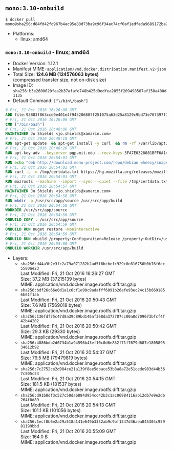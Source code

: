 ## `mono:3.10-onbuild`

```console
$ docker pull mono@sha256:d84fd42fd967b4ac95e88d73ba9c96f34ac74cf0af1edfada9689172ba23ec51
```

-	Platforms:
	-	linux; amd64

### `mono:3.10-onbuild` - linux; amd64

-	Docker Version: 1.12.1
-	Manifest MIME: `application/vnd.docker.distribution.manifest.v2+json`
-	Total Size: **124.6 MB (124576063 bytes)**  
	(compressed transfer size, not on-disk size)
-	Image ID: `sha256:b3e2600620faa2b37afafe748b425d9edfea2855f209498587af150a400d1135`
-	Default Command: `["\/bin\/bash"]`

```dockerfile
# Fri, 21 Oct 2016 16:26:06 GMT
ADD file:93883f863ccd9e401e4f945206887f251075a63d25a8129c9bd73e707397f109 in / 
# Fri, 21 Oct 2016 16:26:06 GMT
CMD ["/bin/bash"]
# Fri, 21 Oct 2016 20:48:08 GMT
MAINTAINER Jo Shields <jo.shields@xamarin.com>
# Fri, 21 Oct 2016 20:48:18 GMT
RUN apt-get update 	&& apt-get install -y curl 	&& rm -rf /var/lib/apt/lists/*
# Fri, 21 Oct 2016 20:48:20 GMT
RUN apt-key adv --keyserver pgp.mit.edu --recv-keys 3FA7E0328081BFF6A14DA29AA6A19B38D3D831EF
# Fri, 21 Oct 2016 20:54:01 GMT
RUN echo "deb http://download.mono-project.com/repo/debian wheezy/snapshots/3.10.0 main" > /etc/apt/sources.list.d/mono-xamarin.list         && echo "deb http://download.mono-project.com/repo/debian 310-security main" >> /etc/apt/sources.list.d/mono-xamarin.list 	&& apt-get update 	&& apt-get install -y mono-devel fsharp mono-vbnc nuget 	&& rm -rf /var/lib/apt/lists/*
# Fri, 21 Oct 2016 20:54:02 GMT
RUN curl -L -o /tmp/certdata.txt https://hg.mozilla.org/releases/mozilla-release/raw-file/5d447d9abfdf/security/nss/lib/ckfw/builtins/certdata.txt
# Fri, 21 Oct 2016 20:54:03 GMT
RUN mozroots --machine --import --sync --quiet --file /tmp/certdata.txt
# Fri, 21 Oct 2016 20:54:57 GMT
MAINTAINER Jo Shields <jo.shields@xamarin.com>
# Fri, 21 Oct 2016 20:54:58 GMT
RUN mkdir -p /usr/src/app/source /usr/src/app/build
# Fri, 21 Oct 2016 20:54:58 GMT
WORKDIR /usr/src/app/source
# Fri, 21 Oct 2016 20:54:58 GMT
ONBUILD COPY . /usr/src/app/source
# Fri, 21 Oct 2016 20:54:59 GMT
ONBUILD RUN nuget restore -NonInteractive
# Fri, 21 Oct 2016 20:54:59 GMT
ONBUILD RUN xbuild /property:Configuration=Release /property:OutDir=/usr/src/app/build/
# Fri, 21 Oct 2016 20:55:00 GMT
ONBUILD WORKDIR /usr/src/app/build
```

-	Layers:
	-	`sha256:d44a3b2e3fc2a79a071282b2ad5f6bcbefc929c0e816750b0b76f6ec5580ae23`  
		Last Modified: Fri, 21 Oct 2016 16:26:27 GMT  
		Size: 37.2 MB (37215139 bytes)  
		MIME: application/vnd.docker.image.rootfs.diff.tar.gzip
	-	`sha256:bdf26c66e0d1a1c6cf1e90c9adafff6091b26afe93ec24c15b6691856b61f1ab`  
		Last Modified: Fri, 21 Oct 2016 20:50:43 GMT  
		Size: 7.6 MB (7569018 bytes)  
		MIME: application/vnd.docker.image.rootfs.diff.tar.gzip
	-	`sha256:136fdf75c47d8a39c89bd146af368da372787cc00a0d709673bfcf4f42b44202`  
		Last Modified: Fri, 21 Oct 2016 20:50:42 GMT  
		Size: 29.3 KB (29330 bytes)  
		MIME: application/vnd.docker.image.rootfs.diff.tar.gzip
	-	`sha256:4886bdb2d0734b1a94596b43ef10c0d6e832f71f7679d687e180589534612b92`  
		Last Modified: Fri, 21 Oct 2016 20:54:37 GMT  
		Size: 79.5 MB (79479819 bytes)  
		MIME: application/vnd.docker.image.rootfs.diff.tar.gzip
	-	`sha256:7c2752ce2d984ce21a139f8ee5dbace53b8a8a72e51cede983d44b367c805c24`  
		Last Modified: Fri, 21 Oct 2016 20:54:15 GMT  
		Size: 181.5 KB (181537 bytes)  
		MIME: application/vnd.docker.image.rootfs.diff.tar.gzip
	-	`sha256:d91b8df3c527c50dab884d954cc42b3c1ac06984116ab12db7e9e2db264f0d89`  
		Last Modified: Fri, 21 Oct 2016 20:54:13 GMT  
		Size: 101.1 KB (101056 bytes)  
		MIME: application/vnd.docker.image.rootfs.diff.tar.gzip
	-	`sha256:1ecf8b6e2a29a518a141e649b3352ab9c9bf1347d46aea045304c95981199bbd`  
		Last Modified: Fri, 21 Oct 2016 20:55:09 GMT  
		Size: 164.0 B  
		MIME: application/vnd.docker.image.rootfs.diff.tar.gzip
